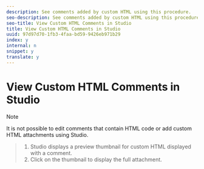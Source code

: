 ```yaml
---
description: See comments added by custom HTML using this procedure.
seo-description: See comments added by custom HTML using this procedure.
seo-title: View Custom HTML Comments in Studio
title: View Custom HTML Comments in Studio
uuid: 97d97d70-1fb3-4faa-bd59-9426eb971b29
index: y
internal: n
snippet: y
translate: y
---
```


# View Custom HTML Comments in Studio


>[!NOTE]
>
>It is not possible to edit comments that contain HTML code or add custom HTML attachments using Studio.


>1. Studio displays a preview thumbnail for custom HTML displayed with a comment.
>1. Click on the thumbnail to display the full attachment.

